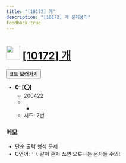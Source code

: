```yaml
---
title: "[10172] 개"
description: "[10172] 개 문제풀이"
feedback:true
---
```

<h1><img src="https://doky.space/assets/icpclev/b5.svg" height="37px"> <a href="http://icpc.me/10172">[10172] 개</a></h1>

<a href="https://github.com/DokySp/acmicpc-practice/tree/master/10172"><button class="btn btn-info">코드 보러가기</button></a>

- **C: [:o:]**
  - 200422
  - -
  - 시도: 2번

### 메모
 - 단순 출력 형식 문제
 - C언어: `'` `\` 같이 혼자 쓰면 오류나는 문자들 주의!
